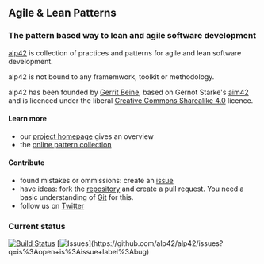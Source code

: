 ## Agile & Lean Patterns

### The pattern based way to lean and agile software development


[alp42](http://alp42.org) is collection of practices and patterns for agile and lean software development.

alp42 is not bound to any framemwork, toolkit or methodology.

alp42 has been founded by [Gerrit Beine](http://gerritbeine.com), based on Gernot Starke's [aim42](http://aim42.org) and is licenced under the
liberal [Creative Commons Sharealike 4.0](http://creativecommons.org/licenses/by-sa/4.0) licence.

#### Learn more
 
* our [project homepage](http://alp42.org) gives an overview
* the [online pattern collection](http://alp42.github.io)

#### Contribute

* found mistakes or ommissions: create an [issue](https://github.com/alp42/alp42/issues)
* have ideas: fork the [repository](https://github.com/alp42/alp42) and create a pull request. You need a basic understanding of [Git](http://git-scm.com) for this.
* follow us on [Twitter](https://twitter.com/alpatterns42)

### Current status

[![Build Status](http://img.shields.io/travis/alp42/alp42/master.svg)](https://travis-ci.org/alp42/alp42)
[![Issues](http://img.shields.io/github/issues/alp42/alp42.svg?)](https://github.com/alp42/alp42/issues?q=is%3Aopen+is%3Aissue+label%3Abug)
